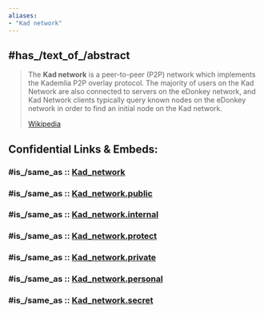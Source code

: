 ```yaml
---
aliases:
- "Kad network"
---
```


## #has_/text_of_/abstract 

> The **Kad network** is a peer-to-peer (P2P) network 
> which implements the Kademlia P2P overlay protocol. 
> The majority of users on the Kad Network are also connected to servers on the eDonkey network, 
> and Kad Network clients typically query known nodes on the eDonkey network 
> in order to find an initial node on the Kad network.
>
> [Wikipedia](https://en.wikipedia.org/wiki/Kad%20network)


## Confidential Links & Embeds: 

### #is_/same_as :: [Kad_network](/_Standards/Society/Communication/Media/Movie/Movie-Genre/Media-Corporations/Streaming_Services/Kad_network.md) 

### #is_/same_as :: [Kad_network.public](/_public/Society/Communication/Media/Movie/Movie-Genre/Media-Corporations/Streaming_Services/Kad_network.public.md) 

### #is_/same_as :: [Kad_network.internal](/_internal/Society/Communication/Media/Movie/Movie-Genre/Media-Corporations/Streaming_Services/Kad_network.internal.md) 

### #is_/same_as :: [Kad_network.protect](/_protect/Society/Communication/Media/Movie/Movie-Genre/Media-Corporations/Streaming_Services/Kad_network.protect.md) 

### #is_/same_as :: [Kad_network.private](/_private/Society/Communication/Media/Movie/Movie-Genre/Media-Corporations/Streaming_Services/Kad_network.private.md) 

### #is_/same_as :: [Kad_network.personal](/_personal/Society/Communication/Media/Movie/Movie-Genre/Media-Corporations/Streaming_Services/Kad_network.personal.md) 

### #is_/same_as :: [Kad_network.secret](/_secret/Society/Communication/Media/Movie/Movie-Genre/Media-Corporations/Streaming_Services/Kad_network.secret.md)

